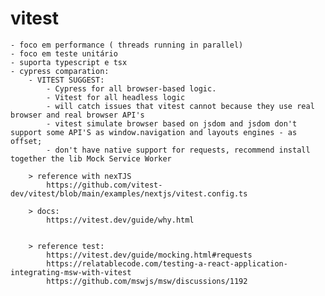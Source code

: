# vitest
	- foco em performance ( threads running in parallel)
	- foco em teste unitário
	- suporta typescript e tsx
	- cypress comparation:
		- VITEST SUGGEST:
			- Cypress for all browser-based logic.
			- Vitest for all headless logic
    		- will catch issues that vitest cannot because they use real browser and real browser API's
    		- vitest simulate browser based on jsdom and jsdom don't support some API'S as window.navigation and layouts engines - as offset;
    		- don't have native support for requests, recommend install together the lib Mock Service Worker	
		
		> reference with nexTJS
			https://github.com/vitest-dev/vitest/blob/main/examples/nextjs/vitest.config.ts
			
		> docs:
			https://vitest.dev/guide/why.html
			

		> reference test:
			https://vitest.dev/guide/mocking.html#requests
			https://relatablecode.com/testing-a-react-application-integrating-msw-with-vitest
			https://github.com/mswjs/msw/discussions/1192
